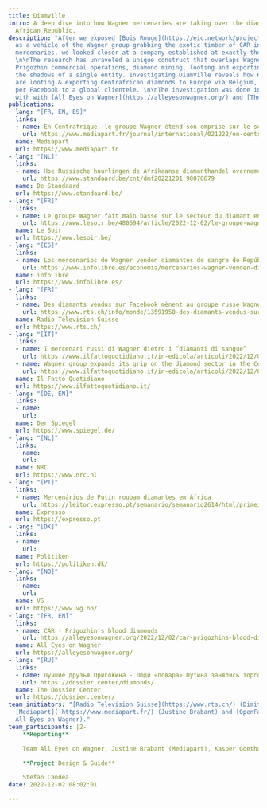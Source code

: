 ```yaml
---
title: Diamville
intro: A deep dive into how Wagner mercenaries are taking over the diamonds of Central
  African Republic.
description: "After we exposed [Bois Rouge](https://eic.network/projects/bois-rouge.html)
  as a vehicle of the Wagner group grabbing the exotic timber of CAR in exchange of
  mercenaries, we looked closer at a company established at exactly the same time: Diamville.
  \n\nThe research has unraveled a unique construct that overlaps Wagner military,
  Prigozhin commercial operations, diamond mining, looting and exporting - all in
  the shadows of a single entity. Investigating DiamVille reveals how Russian mercenaries
  are looting & exporting Centrafrican diamonds to Europe via Belgium, while marketing
  per Facebook to a global clientele. \n\nThe investigation was done in collaboration
  with with [All Eyes on Wagner](https://alleyesonwagner.org/) and [The Dossier Center](https://dossier.center/)."
publications:
- lang: "[FR, EN, ES]"
  links:
  - name: En Centrafrique, le groupe Wagner étend son emprise sur le secteur du diamant
    url: https://www.mediapart.fr/journal/international/021222/en-centrafrique-le-groupe-wagner-etend-son-emprise-sur-le-secteur-du-diamant 
  name: Mediapart
  url: https://www.mediapart.fr
- lang: "[NL]"
  links:
  - name: Hoe Russische huurlingen de Afrikaanse diamanthandel overnemen 
    url: https://www.standaard.be/cnt/dmf20221201_98070679 
  name: De Standaard
  url: https://www.standaard.be/
- lang: "[FR]"
  links:
  - name: Le groupe Wagner fait main basse sur le secteur du diamant en Centrafrique
    url: https://www.lesoir.be/480594/article/2022-12-02/le-groupe-wagner-fait-main-basse-sur-le-secteur-du-diamant-en-centrafrique
  name: Le Soir
  url: https://www.lesoir.be/  
- lang: "[ES]"
  links:
  - name: Los mercenarios de Wagner venden diamantes de sangre de República Centroafricana a través de Facebook
    url: https://www.infolibre.es/economia/mercenarios-wagner-venden-diamantes-sangre-republica-centroafricana-traves-facebook_1_1377325.html 
  name: infoLibre
  url: https://www.infolibre.es/
- lang: "[FR]"
  links:
  - name: Des diamants vendus sur Facebook mènent au groupe russe Wagner
    url: https://www.rts.ch/info/monde/13591950-des-diamants-vendus-sur-facebook-menent-au-groupe-russe-wagner.html 
  name: Radio Television Suisse
  url: https://www.rts.ch/
- lang: "[IT]"
  links:
  - name: I mercenari russi di Wagner dietro i “diamanti di sangue”
    url: https://www.ilfattoquotidiano.it/in-edicola/articoli/2022/12/02/i-mercenari-russi-di-wagner-dietro-i-diamanti-di-sangue/6893131/ 
  - name: Wagner group expands its grip on the diamond sector in the Central African Republic
    url: https://www.ilfattoquotidiano.it/in-edicola/articoli/2022/12/02/wagner-group-expands-its-grip-on-the-diamond-sector-in-the-central-african-republic/6893369/     
  name: Il Fatto Quotidiano
  url: https://www.ilfattoquotidiano.it/
- lang: "[DE, EN]"
  links:
  - name:
    url: 
  name: Der Spiegel
  url: https://www.spiegel.de/
- lang: "[NL]"
  links:
  - name: 
    url: 
  name: NRC
  url: https://www.nrc.nl
- lang: "[PT]"
  links:
  - name: Mercenários de Putin roubam diamantes em África
    url: https://leitor.expresso.pt/semanario/semanario2614/html/primeiro-caderno/internacional/mercenarios-de-putin-roubam-diamantes-em-africa
  name: Expresso
  url: https://expresso.pt
- lang: "[DK]"
  links:
  - name: 
    url: 
  name: Politiken
  url: https://politiken.dk/   
- lang: "[NO]"
  links:
  - name: 
    url: 
  name: VG
  url: https://www.vg.no/ 
- lang: "[FR, EN]"
  links:
  - name: CAR - Prigozhin's blood diamonds
    url: https://alleyesonwagner.org/2022/12/02/car-prigozhins-blood-diamonds/
  name: All Eyes on Wagner
  url: https://alleyesonwagner.org/
- lang: "[RU]"
  links:
  - name: Лучшие друзья Пригожина - Люди «повара» Путина занялись торговлей алмазами в ЦАР
    url: https://dossier.center/diamonds/ 
  name: The Dossier Center
  url: https://dossier.center/
team_initiators: "[Radio Television Suisse](https://www.rts.ch/) (Dimitri Zufferey),
  [Mediapart]( https://www.mediapart.fr/) (Justine Brabant) and [OpenFacto](https://openfacto.fr/) (Team
  All Eyes on Wagner)."
team_participants: |2-
    **Reporting**

    Team All Eyes on Wagner, Justine Brabant (Mediapart), Kasper Goethals and Nikolas Vanhecke (De Standaard), Dimitri Zufferey (Radio Television Suisse), Micael Pereira (Expresso), Stefano Vergine (Il Fatto Quotidiano), Alain Jennotte (Le Soir), Nicola Naber, Rafael Buschmann (DER SPIEGEL), Begona Ramirez (infoLibre), Natalia M. (EIC).

    **Project Design & Guide**

    Stefan Candea
date: 2022-12-02 08:02:01

---
```

